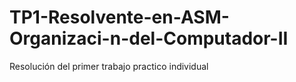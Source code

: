# TP1-Resolvente-en-ASM-Organizaci-n-del-Computador-II
Resolución del primer trabajo practico individual
